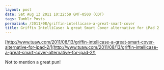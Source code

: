 ```yaml
---
layout: post
date: Sat Aug 13 2011 10:22:59 GMT-0500 (CDT)
tags: Tumblr Posts
permalink: /2011/08/griffin-intellicase-a-great-smart-cover
title: Griffin IntelliCase: A great Smart Cover alternative for iPad 2
---
```


[http://www.tuaw.com/2011/08/13/griffin-intellicase-a-great-smart-cover-alternative-for-ipad-2/](http://www.tuaw.com/2011/08/13/griffin-intellicase-a-great-smart-cover-alternative-for-ipad-2/)

Not to mention a great pun!
